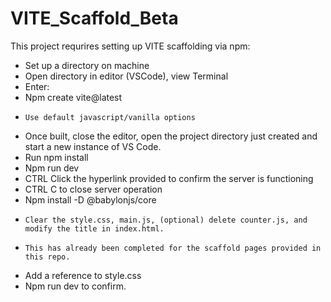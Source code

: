 # VITE_Scaffold_Beta

This project requrires setting up VITE scaffolding via npm:
-	Set up a directory on machine
-	Open directory in editor (VSCode), view Terminal
-	Enter:
-	Npm create vite@latest
-	  Use default javascript/vanilla options
-	Once built, close the editor, open the project directory just created and start a new instance of VS Code.
-	Run npm install
-	Npm run dev
-	CTRL Click the hyperlink provided to confirm the server is functioning
-	CTRL C to close server operation
-	Npm install -D @babylonjs/core
-	  Clear the style.css, main.js, (optional) delete counter.js, and modify the title in index.html.
-	  This has already been completed for the scaffold pages provided in this repo.
-	Add a <link stylesheet> reference to style.css
-	Npm run dev to confirm.
